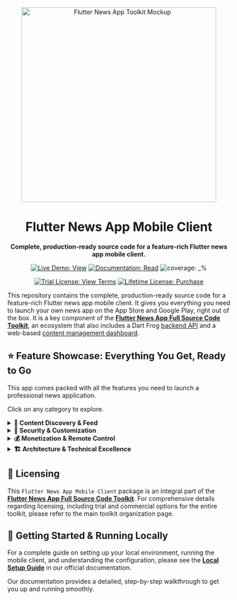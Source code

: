 <div align="center">
  <img src="https://repository-images.githubusercontent.com/946589707/33b56f2c-76c3-4af0-a67f-8c08ca494b1b" alt="Flutter News App Toolkit Mockup" width="440">
  <h1>Flutter News App Mobile Client</h1>
  <p><strong>Complete, production-ready source code for a feature-rich Flutter news app mobile client.</strong></p>
</div>

<p align="center">
  <a href="https://flutter-news-app-full-source-code.github.io/flutter-news-app-mobile-client-full-source-code/"><img src="https://img.shields.io/badge/LIVE_DEMO-VIEW-orange?style=for-the-badge" alt="Live Demo: View"></a>
  <a href="https://flutter-news-app-full-source-code.github.io/docs/mobile-client/local-setup/"><img src="https://img.shields.io/badge/DOCUMENTATION-READ-slategray?style=for-the-badge" alt="Documentation: Read"></a>
  <img src="https://img.shields.io/badge/coverage-_%25-green?style=for-the-badge" alt="coverage: _%">
</p>
<p align="center">
  <a href="LICENSE"><img src="https://img.shields.io/badge/TRIAL_LICENSE-VIEW_TERMS-blue?style=for-the-badge" alt="Trial License: View Terms"></a>
  <a href="https://github.com/sponsors/flutter-news-app-full-source-code"><img src="https://img.shields.io/badge/LIFETIME_LICENSE-PURCHASE-purple?style=for-the-badge" alt="Lifetime License: Purchase"></a>
</p>

This repository contains the complete, production-ready source code for a feature-rich Flutter news app mobile client. It gives you everything you need to launch your own news app on the App Store and Google Play, right out of the box. It is a key component of the [**Flutter News App Full Source Code Toolkit**](https://github.com/flutter-news-app-full-source-code), an ecosystem that also includes a Dart Frog [backend API](https://github.com/flutter-news-app-full-source-code/flutter-news-app-api-server-full-source-code) and a web-based [content management dashboard](https://github.com/flutter-news-app-full-source-code/flutter-news-app-web-dashboard-full-source-code).

## ⭐ Feature Showcase: Everything You Get, Ready to Go

This app comes packed with all the features you need to launch a professional news application.
 
Click on any category to explore.

<details>
<summary><strong>📰 Content Discovery & Feed</strong></summary>

### 📰 Dynamic & Engaging Feed
- Display news in a beautiful, performant, infinitely scrolling feed.
- **Customizable Display:** Users can personalize their feed by choosing headline density (compact, standard, comfortable) and image style (hidden, small thumbnail, large thumbnail).
- **Rich In-Feed Decorators:** Beyond simple calls-to-action, the feed dynamically injects items like `CallToActionItem` (e.g., link account, upgrade, rate app, enable notifications) and `ContentCollectionItem` (e.g., suggested topics/sources to follow), all managed by configurable rules and user interaction status.
> **💡 Your Advantage:** You get a production-quality feed system instantly. Skip the months of complex UI work and state management. ⏱️

---

### 🔍 Powerful Filtering & Search
- **Quick-Access Filter Bar:** A persistent, horizontal filter bar on the main feed gives users one-tap access to their favorite content views. It includes built-in filters for "All" and "Followed" items, alongside any custom filters the user has saved.
- **Advanced Filter Creation:** A dedicated, full-screen interface allows users to build complex filters by combining multiple `Topics`, `Sources`, and `Countries`.
- **Saved Filters:** Users can name and save their custom filter combinations. These filters appear in the quick-access bar and can be reordered for a fully customized experience.
- **Integrated Headline Search:** A sleek search bar in the main feed's scrolling app bar provides a focused, full-screen search experience for headlines. A user avatar within the search bar offers instant modal access to account settings.
> **🎯 Your Advantage:** Give your users powerful content discovery tools that keep them engaged and coming back for more.

</details>

<details>
<summary><strong>🔐 Security & Customization</strong></summary>

### 🔐 Robust User Authentication
- 📧 **Email + Code (Passwordless) Sign-In:** Modern and secure.
- 👤 **Anonymous Sign-In:** Allow users to explore before committing.
- 🔗 **Account Linking:** Seamlessly convert anonymous users to registered accounts, preserving all their personalized settings, content preferences, and saved headlines.
> **✅ Your Advantage:** All the complex security and user management is already done for you, including data migration when users link their accounts.

---

### 🧑‍🎨 Personalized User Accounts & Preferences
- **Content Preferences:** Follow/unfollow `Topic`s, `Source`s, and `Country`s.
- **Saved Headlines:** Bookmark articles for easy access later.
- **Saved Filters Management:** Rename, delete, and reorder saved filters to control your content discovery shortcuts.
- **Decorator Interaction Tracking:** User interactions with in-feed decorators (e.g., "Link Account" prompts) are tracked and persisted, ensuring a personalized and non-repetitive experience.
> **❤️ Your Advantage:** Built-in personalization features that drive user retention and create a sticky app experience.

---

### ⚙️ Customizable App Settings
- **Appearance:** Configure base theme (Light/Dark/System), accent colors (via FlexColorScheme), font choices (family, size, weight).
- **Feed Display:** Customize how headlines are presented, including `HeadlineDensity` and `HeadlineImageStyle`.
- **Language Selection:** Choose the application's display language.
> **🎨 Your Advantage:** Deliver a premium, adaptable user experience that caters to individual needs without writing any code.

</details>

<details>
<summary><strong>💰 Monetization & Remote Control</strong></summary>

### 💸 Advanced Monetization Engine: Flexible & Remotely Controlled
Go beyond basic ad banners. This app includes a sophisticated, provider-agnostic monetization engine designed for flexibility, performance, and a seamless user experience.

- **Multi-Platform by Design:** The entire ad system is built on a provider-agnostic abstraction, giving you the freedom to choose your monetization strategy. It comes with pre-built, production-ready providers for:
    - **Google AdMob Provider:** The industry standard, ready to go out of the box.
    - **Local Ad Provider:** Use a custom ad server to serve ads directly from your own backend, giving you full control over your ad inventory and revenue.
    - **Demo Ad Provider:** A built-in placeholder provider that makes development and testing a breeze, without needing live ad network credentials.
- **Seamless Integration, Not Intrusion:** Ads are designed to complement your content, not detract from it.
    - **Theme-Aware Styling:** Native ads automatically inherit their look and feel from the user's selected theme (light/dark mode, colors, fonts), making them feel like a natural part of the UI.
    - **Format-Aware Loading:** The system intelligently requests the right ad format (e.g., small or large templates) to match the user's feed layout preferences, ensuring a perfect fit every time.
- **Optimized for Performance:** A fast, fluid user experience is paramount.
    - **Intelligent Caching:** An `InlineAdCacheService` efficiently caches native and banner ads to ensure buttery-smooth scrolling in feeds, minimizing network requests and eliminating UI jank.
    - **Proactive Interstitial Loading:** A dedicated manager pre-loads full-screen interstitial ads in the background, so they are ready to be displayed instantly during navigation without any lag.
- **Powerful Remote Control:** All ad behavior is driven by the backend `RemoteConfig`. You can remotely control ad frequency, placement rules, and even switch the primary ad provider—all without shipping a new app update.
> **💸 Your Advantage:** Start generating revenue from day one with a highly extensible and robust ad system that’s built to scale with your business.

---

### 📡 Centralized Application Control: Dynamic & Adaptable
Gain complete command over your application's operational state and user experience through a powerful, backend-driven control plane. This architecture empowers you to manage critical app behavior and content delivery with significant flexibility, eliminating the need for frequent app store updates.

- **Real-time Configuration Management:**
    - **Comprehensive Global Settings:** Remotely manage all critical application parameters, including detailed advertising configurations, user preference limits, and overall application status. This allows for dynamic adjustments to features and policies without client-side code changes.
    - **Adaptive User Engagement:** Control the dynamic injection and behavior of in-app prompts and content collections. Tailor their appearance, frequency, and targeting based on user roles and historical interactions, ensuring a highly personalized and effective engagement strategy.
- **Robust Operational Resilience:**
    - **Proactive Status Monitoring:** An intelligent background service continuously monitors the application's health and status against backend directives. This ensures immediate detection and response to any changes in operational state.
    - **Seamless Critical State Handling:** Implement essential "kill switch" functionalities and version enforcement with built-in, production-ready flows:
        - **Maintenance Mode:** Instantly activate a full-screen maintenance page, providing clear communication to users during service downtime.
        - **Mandatory Updates:** Enforce critical updates by displaying a non-dismissible screen that guides users directly to the latest version in their respective app stores.
> **⚙️ Your Advantage:** Deploy with confidence, knowing you have a sophisticated, backend-driven system to manage your app's lifecycle, content, and user experience. This architecture provides the agility to respond to market demands and operational needs in real-time, ensuring continuous service delivery and a superior user journey.

</details>

<details>
<summary><strong>🏗️ Architecture & Technical Excellence</strong></summary>

### 🏗️ Clean & Modern Architecture
- Developed with best practices for a maintainable and scalable codebase:
    - **Multi-Layered Architecture:** A clear separation of concerns into a Data Layer (handling raw data retrieval), Repository Layer (abstracting data sources), and Business Logic Layer (managing state with BLoC) ensures the codebase is decoupled, testable, and easy to reason about.
    - **Robust Startup & Lifecycle Management:** A dedicated `AppInitializer` service orchestrates a sequential, race-condition-free startup process. It guarantees all dependencies (Remote Config, User Settings) are loaded *before* the UI is displayed, eliminating a common class of complex bugs.
    - **Robust Startup & Lifecycle Management:** The app features a rock-solid, "gatekeeper" startup architecture. An `AppInitializationPage` and dedicated `AppInitializationBloc` orchestrate a sequential, race-condition-free startup process using an `AppInitializer` service. This guarantees all critical dependencies (Remote Config, User Settings) are loaded and validated *before* the main application UI is ever built, eliminating an entire class of complex lifecycle bugs.
    - **Advanced State Management:** The app leverages the **BLoC pattern** for predictable state management, enhanced with `bloc_concurrency` transformers (droppable, restartable) for sophisticated UI event handling.
    - **Dependency Injection:** Dependencies are provided throughout the app using `RepositoryProvider` and `BlocProvider`, making components highly testable and reusable.
    - **Type-Safe, Declarative Routing:** Navigation is managed by **GoRouter**, using named routes for a well-structured and maintainable navigation system.
> **📈 Your Advantage:** The app is built on a clean, modern architecture that's easy to understand and maintain. It's solid and built to last.


---

### 🛠️ Flexible Environment Configuration
- Easily switch between development (in-memory data or local API) and production environments with a simple code change. This empowers rapid prototyping, robust testing, and seamless deployment.
> **🚀 Your Advantage:** A flexible setup that speeds up your development cycle and makes deployment simple.

---

### 🌍 Localization Ready
- Fully internationalized with working English and Arabic localizations (`.arb` files). Adding more languages is straightforward.
> **🌐 Your Advantage:** Easily adapt your application for a global audience and tap into new markets.

</details>

## 🔑 Licensing

This `Flutter News App Mobile Client` package is an integral part of the [**Flutter News App Full Source Code Toolkit**](https://github.com/flutter-news-app-full-source-code). For comprehensive details regarding licensing, including trial and commercial options for the entire toolkit, please refer to the main toolkit organization page.


## 🚀 Getting Started & Running Locally

For a complete guide on setting up your local environment, running the mobile client, and understanding the configuration, please see the **[Local Setup Guide](https://flutter-news-app-full-source-code.github.io/docs/mobile-client/local-setup/)** in our official documentation.

Our documentation provides a detailed, step-by-step walkthrough to get you up and running smoothly.
